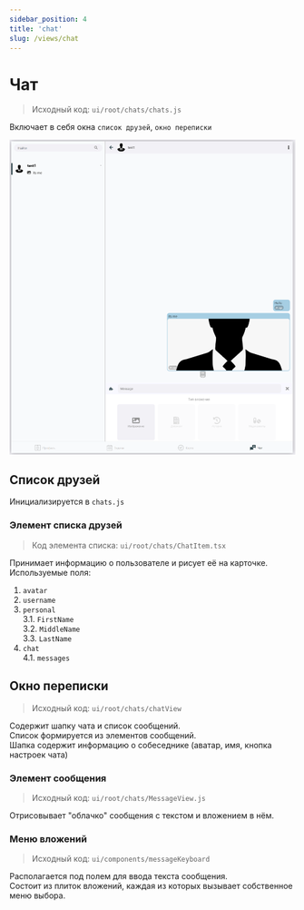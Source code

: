 ```yaml
---
sidebar_position: 4
title: 'chat'
slug: /views/chat
---
```


# Чат
> Исходный код: `ui/root/chats/chats.js`  

Включает в себя окна `список друзей`, `окно переписки`

!["Планировщик задач"](../../../../static/img/client/chat/chat.png)


## Список друзей

Инициализируется в `chats.js`  

### Элемент списка друзей

> Код элемента списка: `ui/root/chats/ChatItem.tsx`  

Принимает информацию о пользователе и рисует её на карточке.  
Используемые поля: 
1. `avatar`
2. `username`
3. `personal`  
3.1. `FirstName`  
3.2. `MiddleName`  
3.3. `LastName`  
4. `chat`  
4.1. `messages`  

## Окно переписки

> Исходный код: `ui/root/chats/chatView`  

Содержит шапку чата и список сообщений.  
Список формируется из элементов сообщений.  
Шапка содержит информацию о собеседнике (аватар, имя, кнопка настроек чата)  

### Элемент сообщения

> Исходный код: `ui/root/chats/MessageView.js`  

Отрисовывает "облачко" сообщения с текстом и вложением в нём.

### Меню вложений

> Исходный код: `ui/components/messageKeyboard`  

Располагается под полем для ввода текста сообщения.  
Состоит из плиток вложений, каждая из которых вызывает собственное меню выбора.
